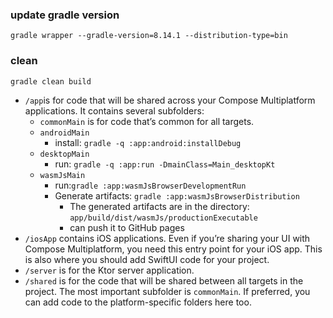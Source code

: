 ### update gradle version

`gradle wrapper --gradle-version=8.14.1 --distribution-type=bin`

### clean

`gradle clean build`

* `/app`is for code that will be shared across your Compose Multiplatform applications.
  It contains several subfolders:
    - `commonMain` is for code that’s common for all targets.
    - `androidMain`
        + install: `gradle -q :app:android:installDebug`
    - `desktopMain`
        + run: `gradle -q :app:run -DmainClass=Main_desktopKt`
    - `wasmJsMain`
        + run:`gradle :app:wasmJsBrowserDevelopmentRun`
        + Generate artifacts: `gradle :app:wasmJsBrowserDistribution`
            * The generated artifacts are in the directory: `app/build/dist/wasmJs/productionExecutable`
            * can push it to GitHub pages
* `/iosApp` contains iOS applications. Even if you’re sharing your UI with Compose Multiplatform,
  you need this entry point for your iOS app. This is also where you should add SwiftUI code for your project.
* `/server` is for the Ktor server application.
* `/shared` is for the code that will be shared between all targets in the project.
  The most important subfolder is `commonMain`. If preferred, you can add code to the platform-specific folders here
  too.